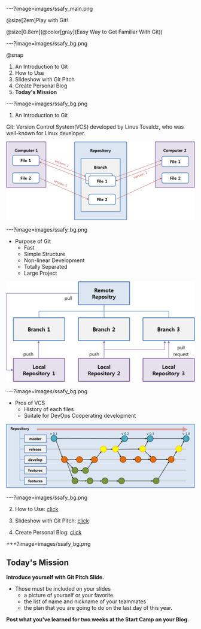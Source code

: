 ---?image=images/ssafy_main.png

@size[2em]Play with Git!

@size[0.8em](@color[gray](Easy Way to Get Familiar With Git))


---?image=images/ssafy_bg.png

@snap
1. An Introduction to Git
2. How to Use
3. Slideshow with Git Pitch
4. Create Personal Blog
5. **Today's Mission**

---?image=images/ssafy_bg.png

1. An Introduction to Git

Git: Version Control System(VCS) developed by Linus Tovaldz, who was well-known for Linux developer.

![What is Git](images/what_is_git.png)

---?image=images/ssafy_bg.png

* Purpose of Git
  - Fast
  - Simple Structure
  - Non-linear Development
  - Totally Separated
  - Large Project
  
![Purpose of Git](images/purpose_of_git.png)
 
---?image=images/ssafy_bg.png
 
* Pros of VCS
  - History of each files
  - Suitale for DevOps Cooperating development
   
![Pros of VCS](images/pros_of_vcs.png)
 
---?image=images/ssafy_bg.png
 
2. How to Use: [click](https://nugunacoding.github.io/Join-GitHub)
   
3. Slideshow with Git Pitch: [click](https://nugunacoding.github.io/Slideshow-with-GitPitch)
  
4. Create Personal Blog: [click](https://nugunacoding.github.io/Create-Personal-Blog)
  
+++?image=images/ssafy_bg.png

## Today's Mission

**Introduce yourself with Git Pitch Slide.**

  - Those must be included on your slides
    - a picture of yourself or your favorite.
    - the list of name and nickname of your teammates
    - the plan that you are going to do on the last day of this year.

**Post what you've learned for two weeks at the Start Camp on your Blog.**
